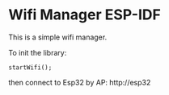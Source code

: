 Wifi Manager ESP-IDF
====================

This is a simple wifi manager.

To init the library:
```
startWifi();
```
then connect to Esp32 by AP:
http://esp32


